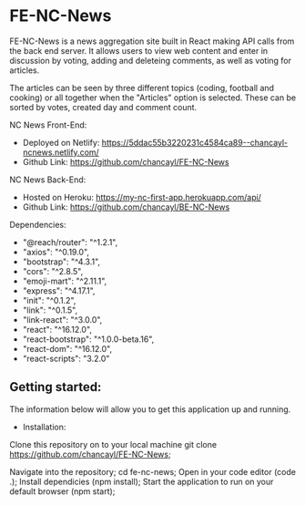 # FE-NC-News

FE-NC-News is a news aggregation site built in React making API calls from the back end server. It allows users to view web content and enter in discussion by voting, adding and deleteing comments, as well as voting for articles.

The articles can be seen by three different topics (coding, football and cooking) or all together when the "Articles" option is selected. These can be sorted by votes, created day and comment count.

NC News Front-End:

- Deployed on Netlify: https://5ddac55b3220231c4584ca89--chancayl-ncnews.netlify.com/
- Github Link: https://github.com/chancayl/FE-NC-News

NC News Back-End:

- Hosted on Heroku: https://my-nc-first-app.herokuapp.com/api/
- Github Link: https://github.com/chancayl/BE-NC-News

Dependencies:

- "@reach/router": "^1.2.1",
- "axios": "^0.19.0",
- "bootstrap": "^4.3.1",
- "cors": "^2.8.5",
- "emoji-mart": "^2.11.1",
- "express": "^4.17.1",
- "init": "^0.1.2",
- "link": "^0.1.5",
- "link-react": "^3.0.0",
- "react": "^16.12.0",
- "react-bootstrap": "^1.0.0-beta.16",
- "react-dom": "^16.12.0",
- "react-scripts": "3.2.0"

## Getting started:

The information below will allow you to get this application up and running.

- Installation:

Clone this repository on to your local machine git clone https://github.com/chancayl/FE-NC-News;

Navigate into the repository;
cd fe-nc-news;
Open in your code editor (code .);
Install dependicies (npm install);
Start the application to run on your default browser (npm start);
